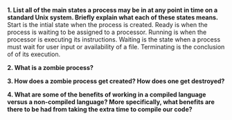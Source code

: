 **1. List all of the main states a process may be in at any point in time on a standard Unix system. Briefly explain what each of these states means.**
Start is the intial state when the process is created. Ready is when the process is waiting to be assigned to a processor. Running is when the processor is executing its instructions.  Waiting is the state when a process must wait for user input or availability of a file.  Terminating is the conclusion of of its execution. 


**2. What is a zombie process?**



**3. How does a zombie process get created? How does one get destroyed?**



**4. What are some of the benefits of working in a compiled language versus a non-compiled language? More specifically, what benefits are there to be had from taking the extra time to compile our code?**


